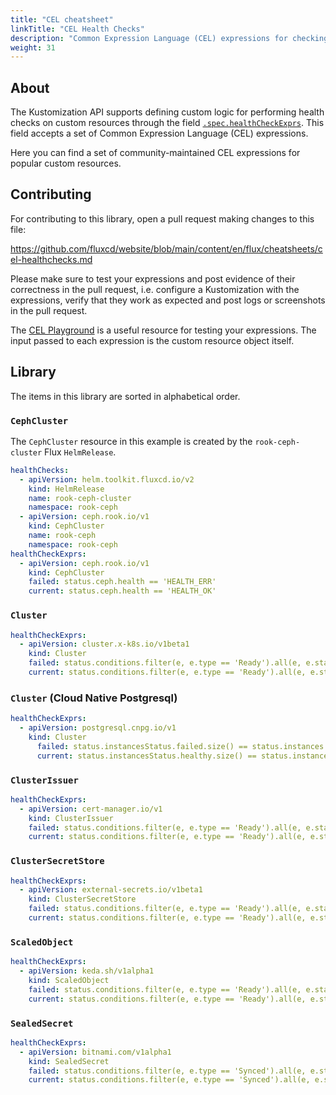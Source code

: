 ```yaml
---
title: "CEL cheatsheet"
linkTitle: "CEL Health Checks"
description: "Common Expression Language (CEL) expressions for checking the health of custom resources."
weight: 31
---
```


## About

The Kustomization API supports defining custom logic for performing health
checks on custom resources through the field
[`.spec.healthCheckExprs`](/flux/components/kustomize/kustomizations/#health-check-exprs).
This field accepts a set of Common Expression Language (CEL) expressions.

Here you can find a set of community-maintained CEL expressions for popular
custom resources.

## Contributing

For contributing to this library, open a pull request making changes to this file:

https://github.com/fluxcd/website/blob/main/content/en/flux/cheatsheets/cel-healthchecks.md

Please make sure to test your expressions and post evidence of their correctness
in the pull request, i.e. configure a Kustomization with the expressions, verify
that they work as expected and post logs or screenshots in the pull request.

The [CEL Playground](https://playcel.undistro.io/) is a useful resource for
testing your expressions. The input passed to each expression is the custom
resource object itself.

## Library

The items in this library are sorted in alphabetical order.

### `CephCluster`

The `CephCluster` resource in this example is created by the `rook-ceph-cluster` Flux `HelmRelease`.

```yaml
healthChecks:
  - apiVersion: helm.toolkit.fluxcd.io/v2
    kind: HelmRelease
    name: rook-ceph-cluster
    namespace: rook-ceph
  - apiVersion: ceph.rook.io/v1
    kind: CephCluster
    name: rook-ceph
    namespace: rook-ceph
healthCheckExprs:
  - apiVersion: ceph.rook.io/v1
    kind: CephCluster
    failed: status.ceph.health == 'HEALTH_ERR'
    current: status.ceph.health == 'HEALTH_OK'
```

### `Cluster`

```yaml
healthCheckExprs:
  - apiVersion: cluster.x-k8s.io/v1beta1
    kind: Cluster
    failed: status.conditions.filter(e, e.type == 'Ready').all(e, e.status == 'False')
    current: status.conditions.filter(e, e.type == 'Ready').all(e, e.status == 'True')
```

### `Cluster` (Cloud Native Postgresql)

```yaml
healthCheckExprs:
  - apiVersion: postgresql.cnpg.io/v1
    kind: Cluster
      failed: status.instancesStatus.failed.size() == status.instances
      current: status.instancesStatus.healthy.size() == status.instances
```

### `ClusterIssuer`

```yaml
healthCheckExprs:
  - apiVersion: cert-manager.io/v1
    kind: ClusterIssuer
    failed: status.conditions.filter(e, e.type == 'Ready').all(e, e.status == 'False')
    current: status.conditions.filter(e, e.type == 'Ready').all(e, e.status == 'True')
```

### `ClusterSecretStore`

```yaml
healthCheckExprs:
  - apiVersion: external-secrets.io/v1beta1
    kind: ClusterSecretStore
    failed: status.conditions.filter(e, e.type == 'Ready').all(e, e.status == 'False')
    current: status.conditions.filter(e, e.type == 'Ready').all(e, e.status == 'True')
```

### `ScaledObject`

```yaml
healthCheckExprs:
  - apiVersion: keda.sh/v1alpha1
    kind: ScaledObject
    failed: status.conditions.filter(e, e.type == 'Ready').all(e, e.status == 'False')
    current: status.conditions.filter(e, e.type == 'Ready').all(e, e.status == 'True')
```

### `SealedSecret`

```yaml
healthCheckExprs:
  - apiVersion: bitnami.com/v1alpha1
    kind: SealedSecret
    failed: status.conditions.filter(e, e.type == 'Synced').all(e, e.status == 'False')
    current: status.conditions.filter(e, e.type == 'Synced').all(e, e.status == 'True')
```